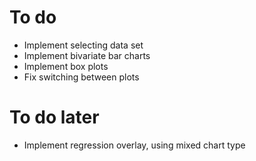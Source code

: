 # To do

* Implement selecting data set
* Implement bivariate bar charts
* Implement box plots
* Fix switching between plots

# To do later

* Implement regression overlay, using mixed chart type